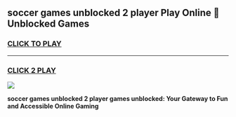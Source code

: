 
## soccer games unblocked 2 player Play Online 👋 Unblocked Games
<h3>
<a href="https://premium.freeplayer.one?title=soccer_games_unblocked_2_player&ref=19F">CLICK TO PLAY</a></h3>
<hr>

<h3>
<a href="https://premium.freeplayer.one?title=soccer_games_unblocked_2_player&ref=19F">CLICK 2 PLAY</a>
  
</h3>

<a href="https://premium.freeplayer.one?title=soccer_games_unblocked_2_player&ref=19F"><img src="https://clearcache.store/games.png"></a>


**soccer games unblocked 2 player games unblocked: Your Gateway to Fun and Accessible Online Gaming**
